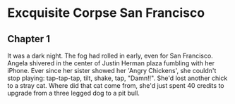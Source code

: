 # Excquisite Corpse San Francisco
## Chapter 1
It was a dark night. The fog had rolled in early, even for San Francisco.  Angela shivered in the center of Justin Herman plaza fumbling with her iPhone.  Ever since her sister showed her 'Angry Chickens', she couldn't stop playing:  tap-tap-tap, tilt, shake, tap, "Damn!!". She'd lost another chick to a stray cat.  Where did that cat come from, she'd just spent 40 credits to upgrade from a three legged dog to a pit bull.  
